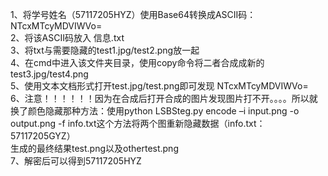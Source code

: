 1、将学号姓名（57117205HYZ）使用Base64转换成ASCII码：NTcxMTcyMDVIWVo=  
2、将该ASCII码放入 信息.txt  
3、将txt与需要隐藏的test1.jpg/test2.png放一起  
4、在cmd中进入该文件夹目录，使用copy命令将二者合成成新的test3.jpg/test4.png  
5、使用文本文档形式打开test.jpg/test.png即可发现 NTcxMTcyMDVIWVo=  
6、注意！！！！！！因为在合成后打开合成的图片发现图片打不开。。。。所以就换了颜色隐藏那种方法：使用python LSBSteg.py encode –i input.png -o output.png -f info.txt这个方法将两个图重新隐藏数据（info.txt：57117205GYZ）  
生成的最终结果test.png以及othertest.png  
7、解密后可以得到57117205HYZ  
